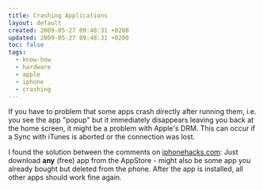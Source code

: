 ```yaml
---
title: Crashing Applications
layout: default
created: 2009-05-27 09:48:31 +0200
updated: 2009-05-27 09:48:31 +0200
toc: false
tags:
  - know-how
  - hardware
  - apple
  - iphone
  - crashing
---
```

If you have to problem that some apps crash directly after running them, i.e. you see the app "popup" but it
immediately disappears leaving you back at the home screen, it might be a problem with Apple's DRM. This can
occur if a Sync with iTunes is aborted or the connection was lost.

I found the solution between the comments on [iphonehacks.com](http://www.iphonehacks.com/2008/07/app-crash-fix.html#comment-6a00d83534e7f169e2010534da1d1c970c):
Just download **any** (free) app from the AppStore - might also be some app you already bought but deleted
from the phone. After the app is installed, all other apps should work fine again.
